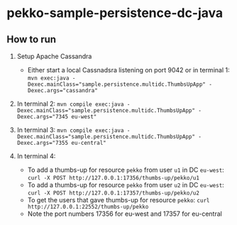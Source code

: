 pekko-sample-persistence-dc-java
===============================

## How to run

1. Setup Apache Cassandra
   * Either start a local Cassnadsra listening on port 9042 or in terminal 1: `mvn exec:java -Dexec.mainClass="sample.persistence.multidc.ThumbsUpApp" -Dexec.args="cassandra"`

1. In terminal 2: `mvn compile exec:java -Dexec.mainClass="sample.persistence.multidc.ThumbsUpApp" -Dexec.args="7345 eu-west"`

1. In terminal 3: `mvn compile exec:java -Dexec.mainClass="sample.persistence.multidc.ThumbsUpApp" -Dexec.args="7355 eu-central"`

1. In terminal 4:
    * To add a thumbs-up for resource `pekko` from user `u1` in DC `eu-west`: `curl -X POST http://127.0.0.1:17356/thumbs-up/pekko/u1`
    * To add a thumbs-up for resource `pekko` from user `u2` in DC `eu-west`: `curl -X POST http://127.0.0.1:17357/thumbs-up/pekko/u2`
    * To get the users that gave thumbs-up for resource `pekko`: `curl http://127.0.0.1:22552/thumbs-up/pekko`
    * Note the port numbers 17356 for eu-west and 17357 for eu-central
